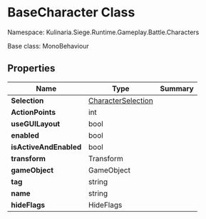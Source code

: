 # BaseCharacter Class

Namespace: Kulinaria.Siege.Runtime.Gameplay.Battle.Characters

Base class: MonoBehaviour


## Properties

| Name | Type                                                         | Summary |
|---|--------------------------------------------------------------|---|
| **Selection** | [CharacterSelection](../Map/Selection/CharacterSelection.md) |  |
| **ActionPoints** | int                                                          |  |
| **useGUILayout** | bool                                                         |  |
| **enabled** | bool                                                         |  |
| **isActiveAndEnabled** | bool                                                         |  |
| **transform** | Transform                                                    |  |
| **gameObject** | GameObject                                                   |  |
| **tag** | string                                                       |  |
| **name** | string                                                       |  |
| **hideFlags** | HideFlags                                                    |  |
